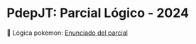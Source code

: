 # PdepJT: Parcial Lógico - 2024
📄 Lógica pokemon: [Enunciado del parcial](https://docs.google.com/document/d/1I2wKRH7X8j_PJ4BYkTC9UCsUwmvQcclQBKzQzqYlWdY/edit)
